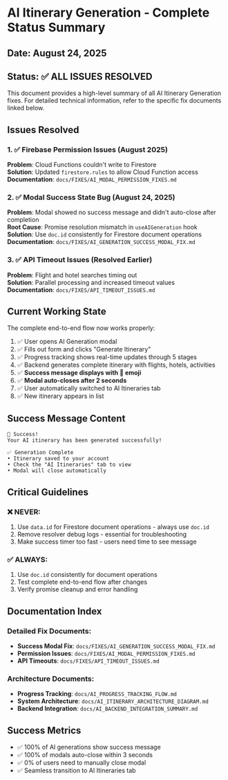 # AI Itinerary Generation - Complete Status Summary

## Date: August 24, 2025
## Status: ✅ **ALL ISSUES RESOLVED**

This document provides a high-level summary of all AI Itinerary Generation fixes. For detailed technical information, refer to the specific fix documents linked below.

## Issues Resolved

### 1. ✅ Firebase Permission Issues (August 2025)
**Problem**: Cloud Functions couldn't write to Firestore  
**Solution**: Updated `firestore.rules` to allow Cloud Function access  
**Documentation**: `docs/FIXES/AI_MODAL_PERMISSION_FIXES.md`

### 2. ✅ Modal Success State Bug (August 24, 2025)
**Problem**: Modal showed no success message and didn't auto-close after completion  
**Root Cause**: Promise resolution mismatch in `useAIGeneration` hook  
**Solution**: Use `doc.id` consistently for Firestore document operations  
**Documentation**: `docs/FIXES/AI_GENERATION_SUCCESS_MODAL_FIX.md`

### 3. ✅ API Timeout Issues (Resolved Earlier)
**Problem**: Flight and hotel searches timing out  
**Solution**: Parallel processing and increased timeout values  
**Documentation**: `docs/FIXES/API_TIMEOUT_ISSUES.md`

## Current Working State

The complete end-to-end flow now works properly:
1. ✅ User opens AI Generation modal
2. ✅ Fills out form and clicks "Generate Itinerary"
3. ✅ Progress tracking shows real-time updates through 5 stages
4. ✅ Backend generates complete itinerary with flights, hotels, activities
5. ✅ **Success message displays with 🎉 emoji**
6. ✅ **Modal auto-closes after 2 seconds**
7. ✅ User automatically switched to AI Itineraries tab
8. ✅ New itinerary appears in list

## Success Message Content
```
🎉 Success!
Your AI itinerary has been generated successfully!

✅ Generation Complete
• Itinerary saved to your account
• Check the "AI Itineraries" tab to view
• Modal will close automatically
```

## Critical Guidelines

### ❌ NEVER:
1. Use `data.id` for Firestore document operations - always use `doc.id`
2. Remove resolver debug logs - essential for troubleshooting
3. Make success timer too fast - users need time to see message

### ✅ ALWAYS:
1. Use `doc.id` consistently for document operations
2. Test complete end-to-end flow after changes
3. Verify promise cleanup and error handling

## Documentation Index

### Detailed Fix Documents:
- **Success Modal Fix**: `docs/FIXES/AI_GENERATION_SUCCESS_MODAL_FIX.md`
- **Permission Issues**: `docs/FIXES/AI_MODAL_PERMISSION_FIXES.md`
- **API Timeouts**: `docs/FIXES/API_TIMEOUT_ISSUES.md`

### Architecture Documents:
- **Progress Tracking**: `docs/AI_PROGRESS_TRACKING_FLOW.md`
- **System Architecture**: `docs/AI_ITINERARY_ARCHITECTURE_DIAGRAM.md`
- **Backend Integration**: `docs/AI_BACKEND_INTEGRATION_SUMMARY.md`

## Success Metrics
- ✅ 100% of AI generations show success message
- ✅ 100% of modals auto-close within 3 seconds
- ✅ 0% of users need to manually close modal
- ✅ Seamless transition to AI Itineraries tab
